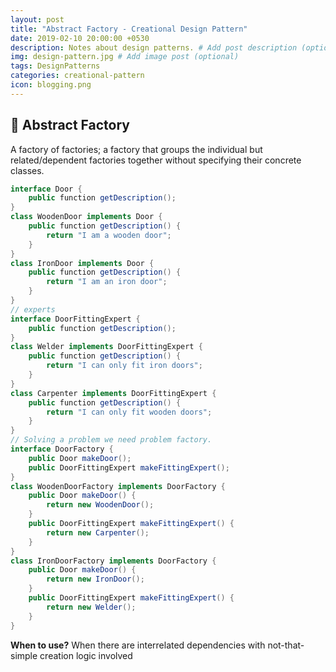 ```yaml
---
layout: post
title: "Abstract Factory - Creational Design Pattern"
date: 2019-02-10 20:00:00 +0530
description: Notes about design patterns. # Add post description (optional)
img: design-pattern.jpg # Add image post (optional)
tags: DesignPatterns
categories: creational-pattern
icon: blogging.png
---
```

🔨 Abstract Factory
------------------
A factory of factories; a factory that groups the individual but related/dependent factories together without specifying their concrete classes.
```java
interface Door {
    public function getDescription();
}
class WoodenDoor implements Door {
    public function getDescription() {
        return "I am a wooden door";
    }
}
class IronDoor implements Door {
    public function getDescription() {
        return "I am an iron door";
    }
}
// experts 
interface DoorFittingExpert {
    public function getDescription();
}
class Welder implements DoorFittingExpert {
    public function getDescription() {
        return "I can only fit iron doors";
    }
}
class Carpenter implements DoorFittingExpert {
    public function getDescription() {
        return "I can only fit wooden doors";
    }
}
// Solving a problem we need problem factory.
interface DoorFactory {
    public Door makeDoor();
    public DoorFittingExpert makeFittingExpert();
}
class WoodenDoorFactory implements DoorFactory {
    public Door makeDoor() {
        return new WoodenDoor();
    }
    public DoorFittingExpert makeFittingExpert() {
        return new Carpenter();
    }
}
class IronDoorFactory implements DoorFactory {
    public Door makeDoor() {
        return new IronDoor();
    }
    public DoorFittingExpert makeFittingExpert() {
        return new Welder();
    }
}
```
**When to use?** When there are interrelated dependencies with not-that-simple creation logic involved